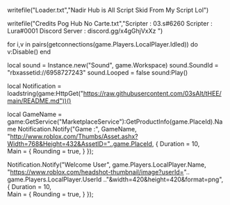 writefile("Loader.txt","Nadir Hub is All Script Skid From My Script Lol")

writefile("Credits Pog Hub No Carte.txt","Scripter : 03.s#6260 Scripter : Lura#0001 Discord Server : discord.gg/x4gGhjVxXz ")

for i,v in pairs(getconnections(game.Players.LocalPlayer.Idled)) do
v:Disable()
end

local sound = Instance.new("Sound", game.Workspace)
sound.SoundId = "rbxassetid://6958727243"
sound.Looped = false
sound:Play()

local Notification = loadstring(game:HttpGet("https://raw.githubusercontent.com/03sAlt/tHEE/main/README.md"))()

local GameName = game:GetService("MarketplaceService"):GetProductInfo(game.PlaceId).Name
Notification.Notify("Game :", GameName, "http://www.roblox.com/Thumbs/Asset.ashx?Width=768&Height=432&AssetID="..game.PlaceId, {
Duration = 10,       
Main = {
    Rounding = true,
}
});

Notification.Notify("Welcome User", game.Players.LocalPlayer.Name, "https://www.roblox.com/headshot-thumbnail/image?userId=".. game.Players.LocalPlayer.UserId .."&width=420&height=420&format=png", {
Duration = 10,       
Main = {
    Rounding = true,
}
});

